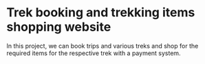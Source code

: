 # Trek booking and trekking items shopping website

In this project, we can book trips and various treks and shop for the required items for the respective trek with a payment system.
